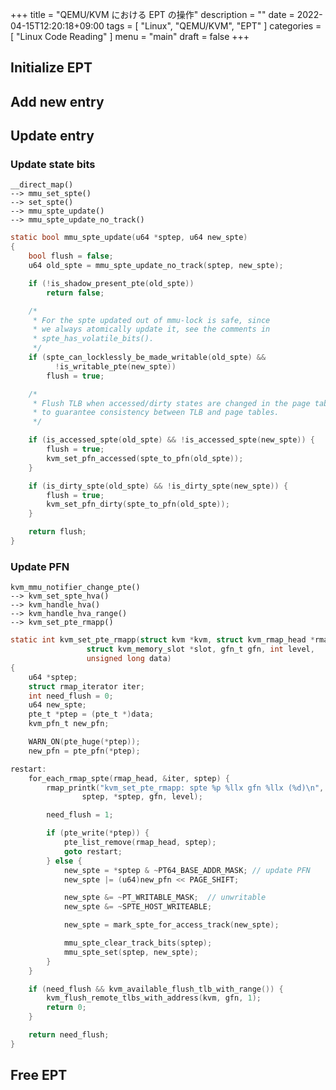 +++
title = "QEMU/KVM における EPT の操作"
description = ""
date = 2022-04-15T12:20:18+09:00
tags = [
  "Linux", "QEMU/KVM", "EPT"
]
categories = [
  "Linux Code Reading"
]
menu = "main"
draft = false
+++

<!-- ## Introduction

## Background -->

## Initialize EPT

## Add new entry

## Update entry

### Update state bits

```text
__direct_map()
--> mmu_set_spte()
--> set_spte()
--> mmu_spte_update()
--> mmu_spte_update_no_track()
```

```c
static bool mmu_spte_update(u64 *sptep, u64 new_spte)
{
	bool flush = false;
	u64 old_spte = mmu_spte_update_no_track(sptep, new_spte);

	if (!is_shadow_present_pte(old_spte))
		return false;

	/*
	 * For the spte updated out of mmu-lock is safe, since
	 * we always atomically update it, see the comments in
	 * spte_has_volatile_bits().
	 */
	if (spte_can_locklessly_be_made_writable(old_spte) &&
	      !is_writable_pte(new_spte))
		flush = true;

	/*
	 * Flush TLB when accessed/dirty states are changed in the page tables,
	 * to guarantee consistency between TLB and page tables.
	 */

	if (is_accessed_spte(old_spte) && !is_accessed_spte(new_spte)) {
		flush = true;
		kvm_set_pfn_accessed(spte_to_pfn(old_spte));
	}

	if (is_dirty_spte(old_spte) && !is_dirty_spte(new_spte)) {
		flush = true;
		kvm_set_pfn_dirty(spte_to_pfn(old_spte));
	}

	return flush;
}
```

### Update PFN

```text
kvm_mmu_notifier_change_pte()
--> kvm_set_spte_hva()
--> kvm_handle_hva()
--> kvm_handle_hva_range()
--> kvm_set_pte_rmapp()
```

```c
static int kvm_set_pte_rmapp(struct kvm *kvm, struct kvm_rmap_head *rmap_head,
			     struct kvm_memory_slot *slot, gfn_t gfn, int level,
			     unsigned long data)
{
	u64 *sptep;
	struct rmap_iterator iter;
	int need_flush = 0;
	u64 new_spte;
	pte_t *ptep = (pte_t *)data;
	kvm_pfn_t new_pfn;

	WARN_ON(pte_huge(*ptep));
	new_pfn = pte_pfn(*ptep);

restart:
	for_each_rmap_spte(rmap_head, &iter, sptep) {
		rmap_printk("kvm_set_pte_rmapp: spte %p %llx gfn %llx (%d)\n",
			    sptep, *sptep, gfn, level);

		need_flush = 1;

		if (pte_write(*ptep)) {
			pte_list_remove(rmap_head, sptep);
			goto restart;
		} else {
			new_spte = *sptep & ~PT64_BASE_ADDR_MASK; // update PFN
			new_spte |= (u64)new_pfn << PAGE_SHIFT;

			new_spte &= ~PT_WRITABLE_MASK;  // unwritable
			new_spte &= ~SPTE_HOST_WRITEABLE;

			new_spte = mark_spte_for_access_track(new_spte);

			mmu_spte_clear_track_bits(sptep);
			mmu_spte_set(sptep, new_spte);
		}
	}

	if (need_flush && kvm_available_flush_tlb_with_range()) {
		kvm_flush_remote_tlbs_with_address(kvm, gfn, 1);
		return 0;
	}

	return need_flush;
}
```

## Free EPT
